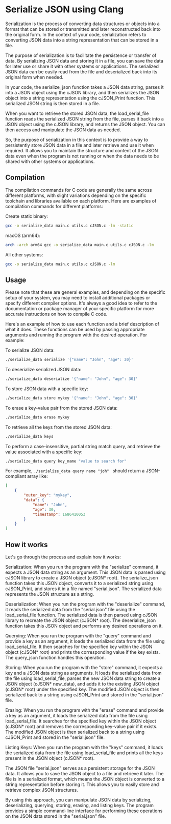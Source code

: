 # Serialize JSON using Clang

Serialization is the process of converting data structures or objects into a format that can be stored or transmitted and later
reconstructed back into the original form. In the context of your code, serialization refers to converting JSON data into a string
representation that can be stored in a file.

The purpose of serialization is to facilitate the persistence or transfer of data. By serializing JSON data and storing it in a file, you
can save the data for later use or share it with other systems or applications. The serialized JSON data can be easily read from the file
and deserialized back into its original form when needed.

In your code, the serialize_json function takes a JSON data string, parses it into a JSON object using the cJSON library, and then
serializes the JSON object into a string representation using the cJSON_Print function. This serialized JSON string is then stored in a
file.

When you want to retrieve the stored JSON data, the load_serial_file function reads the serialized JSON string from the file, parses it back
into a JSON object using the cJSON library, and returns the JSON object. You can then access and manipulate the JSON data as needed.

So, the purpose of serialization in this context is to provide a way to persistently store JSON data in a file and later retrieve and use it
when required. It allows you to maintain the structure and content of the JSON data even when the program is not running or when the data
needs to be shared with other systems or applications.

## Compilation

The compilation commands for C code are generally the same across different platforms, with slight variations depending on the specific
toolchain and libraries available on each platform. Here are examples of compilation commands for different platforms:

Create static binary:

```bash
gcc -o serialize_data main.c utils.c cJSON.c -lm -static
```

macOS (arm64):

```bash
arch -arch arm64 gcc -o serialize_data main.c utils.c cJSON.c -lm
```

All other systems:

```bash
gcc -o serialize_data main.c utils.c cJSON.c -lm
```

## Usage

Please note that these are general examples, and depending on the specific setup of your system, you may need to install additional packages
or specify different compiler options. It's always a good idea to refer to the documentation or package manager of your specific platform
for more accurate instructions on how to compile C code.

Here's an example of how to use each function and a brief description of what it does. These functions can be used by passing appropriate
arguments and running the program with the desired operation. For example:

To serialize JSON data:

```bash
./serialize_data serialize '{"name": "John", "age": 30}'
```

To deserialize serialized JSON data:

```bash
./serialize_data deserialize '{"name": "John", "age": 30}'
```

To store JSON data with a specific key:

```bash
./serialize_data store mykey '{"name": "John", "age": 30}'
```

To erase a key-value pair from the stored JSON data:

```bash
./serialize_data erase mykey
```

To retrieve all the keys from the stored JSON data:

```bash
./serialize_data keys
```

To perform a case-insensitive, partial string match query, and retrieve the value associated with a specific key:

```bash
./serialize_data query key_name "value to search for"
```

For example, `./serialize_data query name "joh" ` should return a JSON-compliant array like:

```json
[
    {
        "outer_key": "mykey",
        "data": {
            "name": "John",
            "age": 30,
            "timestamp": 1686410053
        }
    }
]
```

## How it works

Let's go through the process and explain how it works:

Serialization: When you run the program with the "serialize" command, it expects a JSON data string as an argument. This JSON data is parsed
using cJSON library to create a JSON object (cJSON\* root). The serialize_json function takes this JSON object, converts it to a serialized
string using cJSON_Print, and stores it in a file named "serial.json". The serialized data represents the JSON structure as a string.

Deserialization: When you run the program with the "deserialize" command, it reads the serialized data from the "serial.json" file using the
load_serial_file function. The serialized data is then parsed using cJSON library to recreate the JSON object (cJSON\* root). The
deserialize_json function takes this JSON object and performs any desired operations on it.

Querying: When you run the program with the "query" command and provide a key as an argument, it loads the serialized data from the file
using load_serial_file. It then searches for the specified key within the JSON object (cJSON\* root) and prints the corresponding value if
the key exists. The query_json function handles this operation.

Storing: When you run the program with the "store" command, it expects a key and a JSON data string as arguments. It loads the serialized
data from the file using load_serial_file, parses the new JSON data string to create a JSON object (cJSON* new_data), and adds it to the
existing JSON object (cJSON* root) under the specified key. The modified JSON object is then serialized back to a string using cJSON_Print
and stored in the "serial.json" file.

Erasing: When you run the program with the "erase" command and provide a key as an argument, it loads the serialized data from the file
using load_serial_file. It searches for the specified key within the JSON object (cJSON\* root) and removes the corresponding key-value pair
if it exists. The modified JSON object is then serialized back to a string using cJSON_Print and stored in the "serial.json" file.

Listing Keys: When you run the program with the "keys" command, it loads the serialized data from the file using load_serial_file and prints
all the keys present in the JSON object (cJSON\* root).

The JSON file "serial.json" serves as a persistent storage for the JSON data. It allows you to save the JSON object to a file and retrieve
it later. The file is in a serialized format, which means the JSON object is converted to a string representation before storing it. This
allows you to easily store and retrieve complex JSON structures.

By using this approach, you can manipulate JSON data by serializing, deserializing, querying, storing, erasing, and listing keys. The
program provides a simple command-line interface for performing these operations on the JSON data stored in the "serial.json" file.
